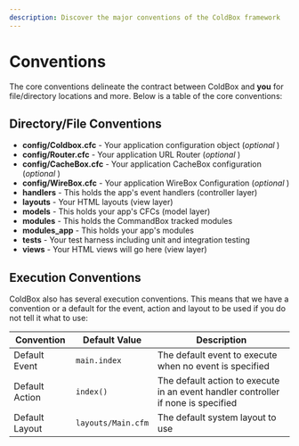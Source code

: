```yaml
---
description: Discover the major conventions of the ColdBox framework
---
```


# Conventions

The core conventions delineate the contract between ColdBox and **you** for file/directory locations and more. Below is a table of the core conventions:

## Directory/File Conventions

* **config/Coldbox.cfc** - Your application configuration object (_optional_ )
* **config/Router.cfc** - Your application URL Router (_optional_ )
* **config/CacheBox.cfc** - Your application CacheBox configuration (_optional_ )
* **config/WireBox.cfc** - Your application WireBox Configuration (_optional_ )
* **handlers** - This holds the app's event handlers (controller layer)
* **layouts** - Your HTML layouts (view layer)
* **models** - This holds your app's CFCs  (model layer)
* **modules** - This holds the CommandBox tracked modules
* **modules\_app** - This holds your app's modules
* **tests** - Your test harness including unit and integration testing
* **views** - Your HTML views will go here (view layer)

## Execution Conventions

ColdBox also has several execution conventions.  This means that we have a convention or a default for the event, action and layout to be used if you do not tell it what to use:

| **Convention** | **Default Value**  | **Description**                                                                   |
| -------------- | ------------------ | --------------------------------------------------------------------------------- |
| Default Event  | `main.index`       | The default event to execute when no event is specified                           |
| Default Action | `index()`          | The default action to execute in an event handler controller if none is specified |
| Default Layout | `layouts/Main.cfm` | The default system layout to use                                                  |

